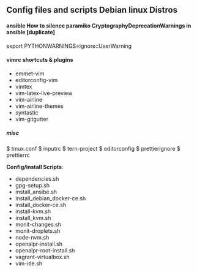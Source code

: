 ## Config files and scripts Debian linux Distros

#### ansible How to silence paramiko CryptographyDeprecationWarnings in ansible [duplicate]
export PYTHONWARNINGS=ignore::UserWarning


#### vimrc shortcuts & plugins

-  emmet-vim
-  editorconfig-vim
-  vimtex
-  vim-latex-live-preview
-  vim-airline
-  vim-airline-themes
-  syntastic
-  vim-gitgutter

##### misc
$  tmux.conf
$  inputrc
$  tern-project
$  editorconfig
$  prettierignore
$  prettierrc



**Config/install Scripts**: 


- dependencies.sh
- gpg-setup.sh
- install_ansibe.sh
- install_debian_docker-ce.sh
- install_docker-ce.sh
- install-kvm.sh
- install_kvm.sh
- monit-changes.sh
- monit-droplets.sh
- node-nvm.sh
- openalpr-install.sh
- openalpr-root-install.sh
- vagrant-virtualbox.sh
- vim-ide.sh


```bash

```

